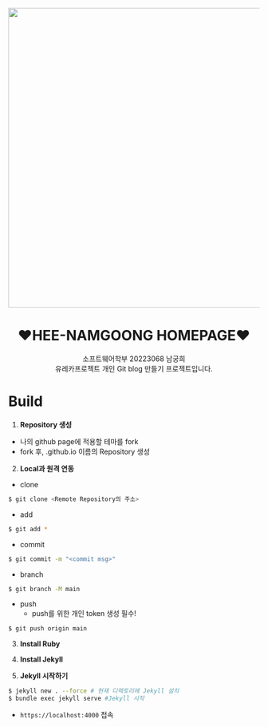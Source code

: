 <div align="center">
  <br>

  <a href="https://heenamgoong.github.io">
    <img src="https://user-images.githubusercontent.com/104904309/204139400-4a45a3d1-5055-480e-b8d9-65e919780d5f.png" width="600">
  </a>

  <h1>❤HEE-NAMGOONG HOMEPAGE❤︎</h1>

</div>

<p align="center">
소프트웨어학부 20223068 남궁희<br>
유레카프로젝트 개인 Git blog 만들기 프로젝트입니다.
</p>


# Build

1. **Repository 생성**
  - 나의 github page에 적용할 테마를 fork
  - fork 후, <username>.github.io 이름의 Repository 생성
  
  
2. **Local과 원격 연동**

  * clone
  ```bash
  $ git clone <Remote Repository의 주소>
  ```
  * add
  ```bash
  $ git add *
  ```
  * commit
  ```bash
  $ git commit -m "<commit msg>"
  ```
  * branch
  ```bash
  $ git branch -M main
  ```
  * push
    - push를 위한 개인 token 생성 필수!
  ```bash
  $ git push origin main
  ```
    

3. **Install Ruby**

4. **Install Jekyll**

5. **Jekyll 시작하기**

 ```bash
$ jekyll new . --force # 현재 디렉토리에 Jekyll 설치
$ bundle exec jekyll serve #Jekyll 시작
```
* `https://localhost:4000` 접속



